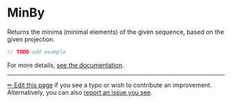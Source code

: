 # MinBy

Returns the minima (minimal elements) of the given sequence, based on the
given projection.

```c# --destination-file ../code/Program.cs --region statements --project ../code/TryMoreLinq.csproj
// TODO add example
```

For more details, [see the documentation][doc].

---

[&#x270F; Edit this page][edit] if you see a typo or wish to contribute an
improvement. Alternatively, you can also [report an issue you see][issue].


[edit]: https://github.com/morelinq/try/edit/master/min-by.md
[issue]: https://github.com/morelinq/try/issues/new?title=MinBy
[doc]: https://morelinq.github.io/3.1/ref/api/html/Overload_MoreLinq_MoreEnumerable_MinBy.htm
